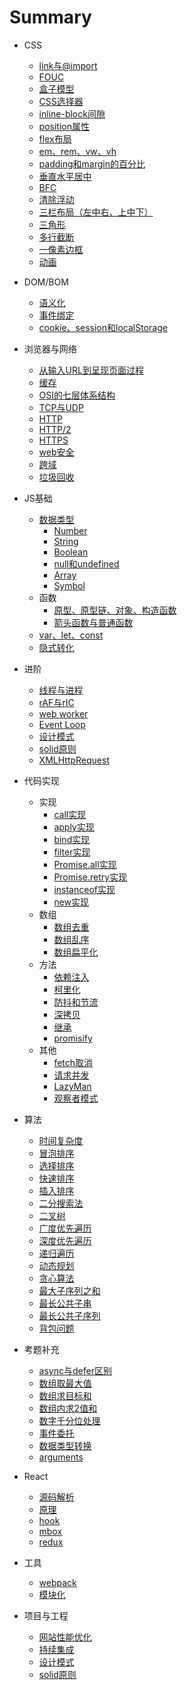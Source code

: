 # Summary
* CSS
  * [link与@import](css.md#link-import)
  * [FOUC](css.md#FOUC)
  * [盒子模型](css.md#盒子模型)
  * [CSS选择器](css.md#CSS选择器)
  * [inline-block间隙](css.md#inline-block间隙)
  * [position属性](css.md#position属性)
  * [flex布局](css.md#flex布局)
  * [em、rem、vw、vh](css.md#em、rem、vw、vh)
  * [padding和margin的百分比](css.md#padding和margin的百分比)
  * [垂直水平居中](css.md#垂直水平居中)
  * [BFC](css.md#BFC)
  * [清除浮动](css.md#清除浮动)
  * [三栏布局（左中右、上中下）](css.md#三栏布局（左中右、上中下）)
  * [三角形](css.md#三角形)
  * [多行截断](css.md#多行截断)
  * [一像素边框](css.md#一像素边框)
  * [动画](css.md#动画)


* DOM/BOM
  * [语义化](dom.md#语义化)
  * [事件绑定](dom.md#事件绑定)
  * [cookie、session和localStorage](note/BOM.md#cookie、session和localStorage)


* 浏览器与网络
  * [从输入URL到呈现页面过程](browser.md#从输入URL到呈现页面过程)
  * [缓存](browser.md#缓存)
  * [OSI的七层体系结构](browser.md#OSI的七层体系结构)
  * [TCP与UDP](browser.md#TCP与UDP)
  * [HTTP](browser.md#HTTP)
  * [HTTP/2](browser.md#HTTP2)
  * [HTTPS](browser.md#HTTPS)
  * [web安全](browser.md#web安全)
  * [跨域](browser.md#跨域)
  * [垃圾回收](browser.md#垃圾回收)


* JS基础
  * [数据类型](type.md#数据类型)
    * [Number](type.md#Number)
    * [String](type.md#String)
    * [Boolean](type.md#Boolean)
    * [null和undefined](type.md#null和undefined)
    * [Array](type.md#Array)
    * [Symbol](type.md#Symbol)
  * 函数
    * [原型、原型链、对象、构造函数](basis.md#原型、原型链、对象、构造函数)
    * [箭头函数与普通函数](basis.md#箭头函数与普通函数)
  * [var、let、const](basis.md#var、let、const)
  * [隐式转化](note/toutiao.md#隐式转化)


* 进阶
  * [线程与进程](note/advanced.md#线程与进程)
  * [rAF与rIC](note/advanced.md#rAF与rIC)
  * [web worker](note/advanced.md#web-worker)
  * [Event Loop](note/advanced.md#Event-Loop)
  * [设计模式](note/advanced.md#设计模式)
  * [solid原则](note/advanced.md#solid原则)
  * [XMLHttpRequest](note/XMLHttpRequest.md)


* 代码实现
  * 实现
    * [call实现](note/solution/achieve.md#call)
    * [apply实现](note/solution/achieve.md#apply)
    * [bind实现](note/solution/achieve.md#bind)
    * [filter实现](note/solution/achieve.md#filter)
    * [Promise.all实现](note/solution/achieve.md#PromiseAll)
    * [Promise.retry实现](note/solution/achieve.md#PromiseRetry)
    * [instanceof实现](note/solution/achieve.md#instanceof)
    * [new实现](note/solution/achieve.md#new)
  * 数组
    * [数组去重](note/solution/array.md#数组去重)
    * [数组乱序](note/solution/array.md#数组乱序)
    * [数组扁平化](note/solution/array.md#数组扁平化)
  * 方法
    * [依赖注入](note/solution/way.md#依赖注入)
    * [柯里化](note/solution/way.md#柯里化)
    * [防抖和节流](note/solution/way.md#防抖和节流)
    * [深拷贝](note/solution/way.md#深拷贝)
    * [继承](note/solution/way.md#继承)
    * [promisify](note/solution/way.md#promisify)
  * 其他
    * [fetch取消](note/solution/other.md#fetch取消)
    * [请求并发](note/solution/other.md#请求并发)
    * [LazyMan](note/solution/other.md#LazyMan)
    * [观察者模式](note/solution/other.md#观察者模式)


* 算法
  * [时间复杂度](note/algorithm.md#时间复杂度)
  * [冒泡排序](note/algorithm.md#冒泡排序)
  * [选择排序](note/algorithm.md#选择排序)
  * [快速排序](note/algorithm.md#快速排序)
  * [插入排序](note/algorithm.md#插入排序)
  * [二分搜索法](note/algorithm.md#二分搜索法)
  * [二叉树](note/algorithm.md#二叉树)
  * [广度优先遍历](note/algorithm.md#广度优先遍历)
  * [深度优先遍历](note/algorithm.md#深度优先遍历)
  * [递归遍历](note/algorithm.md#递归遍历)
  * [动态规划](note/algorithm.md#动态规划)
  * [贪心算法](note/algorithm.md#贪心算法)
  * [最大子序列之和](note/algorithm.md#最大子序列之和)
  * [最长公共子串](note/algorithm.md#最长公共子串)
  * [最长公共子序列](note/algorithm.md#最长公共子序列)
  * [背包问题](note/algorithm.md#背包问题)


* 考题补充
  * [async与defer区别](note/problems/README.md#asyncDefer)
  * [数组取最大值](note/solution/array.md#max)
  * [数组求目标和](note/solution.md#数组内求目标和)
  * [数组内求2值和](note/solution.md#数组求2值和)
  * [数字千分位处理](note/toutiao.md#数字千分位处理)
  * [事件委托](note/toutiao.md#事件委托)
  * [数据类型转换](note/toutiao.md#数据类型转换)
  * [arguments](note/toutiao.md#arguments)


* React
  * [源码解析](note/react.md#源码解析)
  * [原理](note/react.md#原理)
  * [hook](note/react.md#hook)
  * [mbox](note/mbox.md)
  * [redux](note/redux.md)


* 工具
  * [webpack](note/build.md#webpack)
  * [模块化](note/build.md#模块化)


* 项目与工程
  * [网站性能优化](engineering.md#网站性能优化)
  * [持续集成](engineering.md#持续集成)
  * [设计模式](engineering.md#设计模式)
  * [solid原则](engineering.md#solid原则)